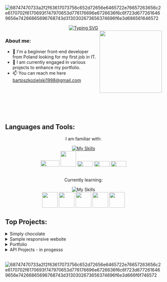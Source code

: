![68747470733a2f2f63617073756c652d72656e6465722e76657263656c2e6170702f6170693f747970653d776176696e6726636f6c6f723d6772616469656e74266865696768743d3130302673656374696f6e3d686561646572](https://github.com/m3riadoc/m3riadoc/assets/129390881/deb18869-4963-45c7-87de-7c6d0b6e6a81)


<div align="center">
  <a href="https://git.io/typing-svg">
    <img src="https://readme-typing-svg.demolab.com?font=Fira+Code&duration=2000&pause=300&random=false&size=30&center=true&width=435&lines=Hello+there!;I'm+Bartosz+Kozielski+" alt="Typing SVG">
  </a>
</div>

<img src="https://github.com/m3riadoc/m3riadoc/assets/129390881/70e0ea20-b870-4d7a-a857-3ade9ddb3cb4" width="200" height="200" align="right">

### About me:
- 🔭 I'm a beginner front-end developer from Poland looking for my first job in IT.
- 🌱 I am currently engaged in various projects to enhance my portfolio.
- 📫 You can reach me here bartoszkozielski1998@gmail.com


<br><br><br><br><br>


<h2>Languages and Tools:</h2>
<p align="center">I am familiar with: </p>
<div align="center">
    <a href="https://skillicons.dev">
        <img src="https://skillicons.dev/icons?i=html,css,js,bootstrap,github" alt="My Skills"/>
    </a>
</div>
<div align="center">
  <img width="60" height="20" src="https://img.shields.io/badge/html5-%23E34F26.svg?style=for-the-badge&logo=html5&logoColor=white"> <img width="50" src="https://img.shields.io/badge/css3-%231572B6.svg?style=for-the-badge&logo=css3&logoColor=white"> <img  width="50" height="18" src="https://img.shields.io/badge/javascript-%23323330.svg?style=for-the-badge&logo=javascript&logoColor=%23F7DF1E"> <img height="18" width="50" src="https://img.shields.io/badge/bootstrap-%238511FA.svg?style=for-the-badge&logo=bootstrap&logoColor=white"> <img width="50" height="18" src="https://img.shields.io/badge/github-%23121011.svg?style=for-the-badge&logo=github&logoColor=white">
</div>
<br>


<p align="center">Currently learning: </p>
<div align="center">
<img src="https://skillicons.dev/icons?i=nodejs,react,jquery,redux,sass" alt="My Skills"/>
</div>
<div align="center">
 <img width="50" src="https://img.shields.io/badge/node.js-6DA55F?style=for-the-badge&logo=node.js&logoColor=white"> <img width="50" src="https://img.shields.io/badge/react-%2320232a.svg?style=for-the-badge&logo=react&logoColor=%2361DAFB"> <img width="50" src="https://img.shields.io/badge/jquery-%230769AD.svg?style=for-the-badge&logo=jquery&logoColor=white"> <img width="50" src="https://img.shields.io/badge/redux-%23593d88.svg?style=for-the-badge&logo=redux&logoColor=white"> <img width="50" src="https://img.shields.io/badge/SASS-hotpink.svg?style=for-the-badge&logo=SASS&logoColor=white">
</div>

<h2>Top Projects:</h2>

<details>
<summary>Simply chocolate</summary>
&nbsp;


My first biggest group project. Fully responsive website
built based on knowledge of HTML, CSS, JavaScript and Node.js.

https://m3riadoc.github.io/simply_chocolate_project/

</details>


<details>
<summary>Sample responsive website</summary>


Website created for html and css exercises.

https://m3riadoc.github.io/goit-markup-hw-07/

</details>


<details>
<summary>Portfolio</summary>
&nbsp;


Website portfolio project. 

https://m3riadoc.github.io/portfolio/

</details>


<details>
<summary>API Projects - in progesss</summary>
&nbsp;




</details>






<br>


![68747470733a2f2f63617073756c652d72656e6465722e76657263656c2e6170702f6170693f747970653d776176696e6726636f6c6f723d6772616469656e74266865696768743d3130302673656374696f6e3d666f6f746572](https://github.com/m3riadoc/m3riadoc/assets/129390881/4a407434-1f60-4063-ac1f-054847f471e5)
